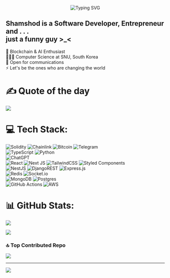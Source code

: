 <div align="center">
  
![Typing SVG](https://readme-typing-svg.demolab.com?font=Fira+Code&size=30&pause=1000&background=40FFAC00&vCenter=true&random=false&width=600&lines=%F0%9F%91%8B%F0%9F%8F%BB+Welcome+to+Shamshod's+world+)

</div>

## Shamshod is a Software Developer, Entrepreneur and . . . </br> just a funny guy >_<
🔭 Blockchain & AI Enthusiast<br>👩🏻‍🎓 Computer Science at SNU, South Korea<br>💬 Open for communications<br>⚡ Let's be the ones who are changing the world

# ✍️ Quote of the day
![](https://quotes-github-readme.vercel.app/api?type=horizontal&theme=radical)


# 💻 Tech Stack:
![Solidity](https://img.shields.io/badge/Solidity-%23363636.svg?style=for-the-badge&logo=solidity&logoColor=white)
![Chainlink](https://img.shields.io/badge/Chainlink-375BD2?style=for-the-badge&logo=Chainlink&logoColor=white)
![Bitcoin](https://img.shields.io/badge/Bitcoin-000?style=for-the-badge&logo=bitcoin&logoColor=white)
![Telegram](https://img.shields.io/badge/Telegram-2CA5E0?style=for-the-badge&logo=telegram&logoColor=white) <br/>
![TypeScript](https://img.shields.io/badge/typescript-%23007ACC.svg?style=for-the-badge&logo=typescript&logoColor=white) 
![Python](https://img.shields.io/badge/python-3670A0?style=for-the-badge&logo=python&logoColor=ffdd54) <br/>
![ChatGPT](https://img.shields.io/badge/chatGPT-74aa9c?style=for-the-badge&logo=openai&logoColor=white) <br/>
![React](https://img.shields.io/badge/react-%2320232a.svg?style=for-the-badge&logo=react&logoColor=%2361DAFB)
![Next JS](https://img.shields.io/badge/Next-black?style=for-the-badge&logo=next.js&logoColor=white)
![TailwindCSS](https://img.shields.io/badge/tailwindcss-%2338B2AC.svg?style=for-the-badge&logo=tailwind-css&logoColor=white)
![Styled Components](https://img.shields.io/badge/styled--components-DB7093?style=for-the-badge&logo=styled-components&logoColor=white) <br/>
![NestJS](https://img.shields.io/badge/nestjs-%23E0234E.svg?style=for-the-badge&logo=nestjs&logoColor=white)
![DjangoREST](https://img.shields.io/badge/DJANGO-REST-ff1709?style=for-the-badge&logo=django&logoColor=white&color=ff1709&labelColor=gray)
![Express.js](https://img.shields.io/badge/express.js-%23404d59.svg?style=for-the-badge&logo=express&logoColor=%2361DAFB) <br/>
![Redis](https://img.shields.io/badge/redis-%23DD0031.svg?style=for-the-badge&logo=redis&logoColor=white)
![Socket.io](https://img.shields.io/badge/Socket.io-black?style=for-the-badge&logo=socket.io&badgeColor=010101) <br/>
![MongoDB](https://img.shields.io/badge/MongoDB-%234ea94b.svg?style=for-the-badge&logo=mongodb&logoColor=white) 
![Postgres](https://img.shields.io/badge/postgres-%23316192.svg?style=for-the-badge&logo=postgresql&logoColor=white) <br/>
![GitHub Actions](https://img.shields.io/badge/github%20actions-%232671E5.svg?style=for-the-badge&logo=githubactions&logoColor=white)
![AWS](https://img.shields.io/badge/AWS-%23FF9900.svg?style=for-the-badge&logo=amazon-aws&logoColor=white) 


# 📊 GitHub Stats:
![](https://github-readme-stats.vercel.app/api?username=shamshod01&theme=vue-dark&hide_border=false&include_all_commits=false&count_private=true)

![](https://github-readme-stats.vercel.app/api/top-langs/?username=shamshod01&theme=vue-dark&hide_border=false&include_all_commits=false&count_private=true&layout=compact)

### 🔝 Top Contributed Repo
![](https://github-contributor-stats.vercel.app/api?username=shamshod01&limit=3&theme=vue-dark&combine_all_yearly_contributions=true)

---
[![](https://visitcount.itsvg.in/api?id=shamshod01&icon=0&color=0)](https://visitcount.itsvg.in)
